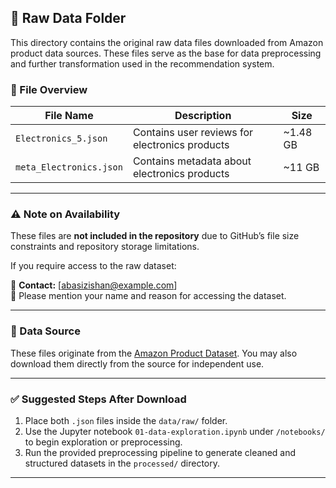## 📂 Raw Data Folder

This directory contains the original raw data files downloaded from Amazon product data sources. These files serve as the base for data preprocessing and further transformation used in the recommendation system.

### 📄 File Overview

| File Name                 | Description                                      | Size     |
|---------------------------|--------------------------------------------------|----------|
| `Electronics_5.json`      | Contains user reviews for electronics products   | ~1.48 GB |
| `meta_Electronics.json`   | Contains metadata about electronics products     | ~11 GB   |

---

### ⚠️ Note on Availability

These files are **not included in the repository** due to GitHub’s file size constraints and repository storage limitations.

If you require access to the raw dataset:

📧 **Contact:** [abasizishan@example.com]  
💬 Please mention your name and reason for accessing the dataset.

---

### 📌 Data Source

These files originate from the [Amazon Product Dataset](https://nijianmo.github.io/amazon/index.html). You may also download them directly from the source for independent use.

---

### ✅ Suggested Steps After Download

1. Place both `.json` files inside the `data/raw/` folder.
2. Use the Jupyter notebook `01-data-exploration.ipynb` under `/notebooks/` to begin exploration or preprocessing.
3. Run the provided preprocessing pipeline to generate cleaned and structured datasets in the `processed/` directory.

---